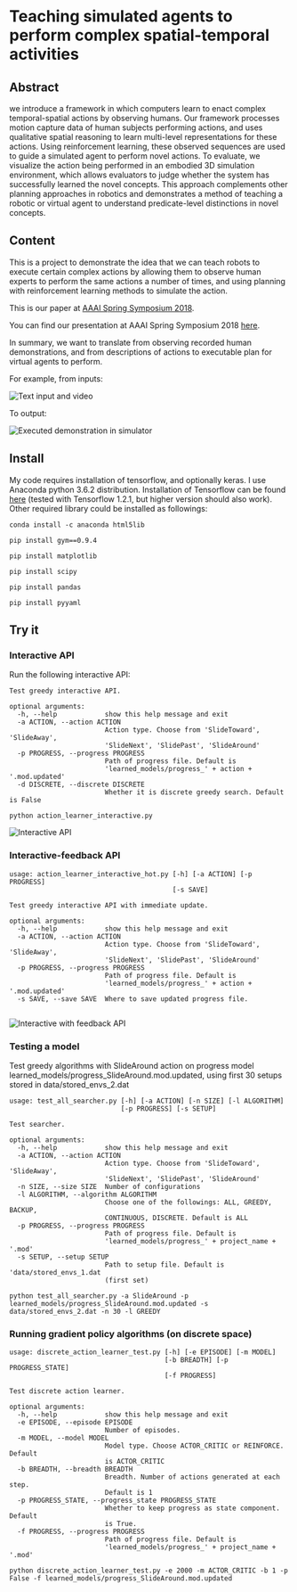 # Teaching simulated agents to perform complex spatial-temporal activities

## Abstract

we introduce a framework in which computers learn to enact complex temporal-spatial actions by observing humans. Our framework processes  motion capture data of human subjects performing actions, and uses qualitative spatial reasoning to learn multi-level representations for
these actions. Using reinforcement learning, these observed sequences are used to guide a simulated agent to perform novel actions. To evaluate, we visualize the action being performed in an embodied 3D simulation environment, which allows evaluators to judge whether the system has successfully learned the novel concepts. This approach complements other planning approaches in robotics and demonstrates a method of teaching a robotic or virtual agent to understand predicate-level distinctions in novel concepts.

## Content

This is a project to demonstrate the idea that we can teach robots to execute certain complex actions by allowing them to observe human experts to perform the same actions a number of times, and using planning with reinforcement learning methods to simulate the action.

This is our paper at [AAAI Spring Symposium 2018](https://www.researchgate.net/profile/Tuan_Do14/publication/322836314_Teaching_Virtual_Agents_to_Perform_Complex_Spatial-Temporal_Activities/links/5a724463458515512075e396/Teaching-Virtual-Agents-to-Perform-Complex-Spatial-Temporal-Activities.pdf). 

You can find our presentation at AAAI Spring Symposium 2018 [here](miscellanous/AAAI-SS-2018-jp-edits.pptx).

In summary, we want to translate from observing recorded human demonstrations, and from descriptions of actions to executable plan for virtual agents to perform. 

For example, from inputs:

![Text input and video](miscellanous/inputs.PNG)

To output:

![Executed demonstration in simulator](miscellanous/slide_around_demo.gif)


## Install

My code requires installation of tensorflow, and optionally keras. I use Anaconda python 3.6.2 distribution. Installation of Tensorflow can be found [here](https://www.tensorflow.org/install/) (tested with Tensorflow 1.2.1, but higher version should also work). Other required library could be installed as followings:

```
conda install -c anaconda html5lib

pip install gym==0.9.4

pip install matplotlib

pip install scipy

pip install pandas

pip install pyyaml
```

## Try it

### Interactive API

Run the following interactive API:

```
Test greedy interactive API.

optional arguments:
  -h, --help            show this help message and exit
  -a ACTION, --action ACTION
                        Action type. Choose from 'SlideToward', 'SlideAway',
                        'SlideNext', 'SlidePast', 'SlideAround'
  -p PROGRESS, --progress PROGRESS
                        Path of progress file. Default is
                        'learned_models/progress_' + action + '.mod.updated'
  -d DISCRETE, --discrete DISCRETE
                        Whether it is discrete greedy search. Default is False

python action_learner_interactive.py
```

![Interactive API](miscellanous/interactive.gif)

### Interactive-feedback API

```
usage: action_learner_interactive_hot.py [-h] [-a ACTION] [-p PROGRESS]
                                         [-s SAVE]

Test greedy interactive API with immediate update.

optional arguments:
  -h, --help            show this help message and exit
  -a ACTION, --action ACTION
                        Action type. Choose from 'SlideToward', 'SlideAway',
                        'SlideNext', 'SlidePast', 'SlideAround'
  -p PROGRESS, --progress PROGRESS
                        Path of progress file. Default is
                        'learned_models/progress_' + action + '.mod.updated'
  -s SAVE, --save SAVE  Where to save updated progress file.


```

![Interactive with feedback API](miscellanous/interactive_2.gif)

### Testing a model

Test greedy algorithms with SlideAround action on progress model learned_models/progress_SlideAround.mod.updated, using first 30 setups stored in data/stored_envs_2.dat


```
usage: test_all_searcher.py [-h] [-a ACTION] [-n SIZE] [-l ALGORITHM]
                            [-p PROGRESS] [-s SETUP]

Test searcher.

optional arguments:
  -h, --help            show this help message and exit
  -a ACTION, --action ACTION
                        Action type. Choose from 'SlideToward', 'SlideAway',
                        'SlideNext', 'SlidePast', 'SlideAround'
  -n SIZE, --size SIZE  Number of configurations
  -l ALGORITHM, --algorithm ALGORITHM
                        Choose one of the followings: ALL, GREEDY, BACKUP,
                        CONTINUOUS, DISCRETE. Default is ALL
  -p PROGRESS, --progress PROGRESS
                        Path of progress file. Default is
                        'learned_models/progress_' + project_name + '.mod'
  -s SETUP, --setup SETUP
                        Path to setup file. Default is 'data/stored_envs_1.dat
                        (first set)

python test_all_searcher.py -a SlideAround -p learned_models/progress_SlideAround.mod.updated -s data/stored_envs_2.dat -n 30 -l GREEDY
```

### Running gradient policy algorithms (on discrete space)

```
usage: discrete_action_learner_test.py [-h] [-e EPISODE] [-m MODEL]
                                       [-b BREADTH] [-p PROGRESS_STATE]
                                       [-f PROGRESS]

Test discrete action learner.

optional arguments:
  -h, --help            show this help message and exit
  -e EPISODE, --episode EPISODE
                        Number of episodes.
  -m MODEL, --model MODEL
                        Model type. Choose ACTOR_CRITIC or REINFORCE. Default
                        is ACTOR_CRITIC
  -b BREADTH, --breadth BREADTH
                        Breadth. Number of actions generated at each step.
                        Default is 1
  -p PROGRESS_STATE, --progress_state PROGRESS_STATE
                        Whether to keep progress as state component. Default
                        is True.
  -f PROGRESS, --progress PROGRESS
                        Path of progress file. Default is
                        'learned_models/progress_' + project_name + '.mod'

python discrete_action_learner_test.py -e 2000 -m ACTOR_CRITIC -b 1 -p False -f learned_models/progress_SlideAround.mod.updated
```
